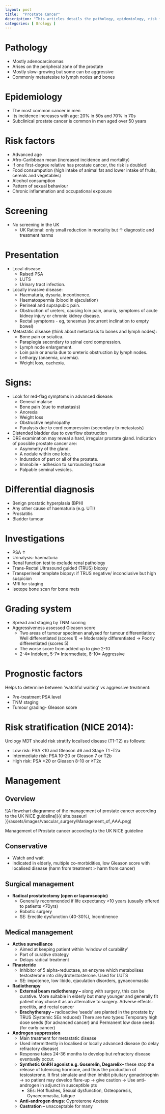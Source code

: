 ```yaml
---
layout: post
title:  "Prostate Cancer"
description: "This articles details the pathology, epidemiology, risk factors, presentation, signs, differential diagnosis, investigations, grading system (TNM scoring and Gleason score) and the management of prostate cancer"
categories: [ Urology ]
---
```


# Pathology
- Mostly adenocarcinomas
- Arises on the peripheral zone of the prostate
- Mostly slow-growing but some can be aggressive
- Commonly metastesise to lymph nodes and bones

# Epidemiology
- The most common cancer in men
- Its incidence increases with age: 20% in 50s and 70% in 70s
- Subclinical prostate cancer is common in men aged over 50 years

# Risk factors
- Advanced age
- Afro-Caribbean mean (increased incidence and mortality)
- If one first-degree relative has prostate cancer, the risk is doubled
- Food consumpution (high intake of animal fat and lower intake of fruits, cereals and vegetables)
- Alcohol consumption
- Pattern of sexual behaviour
- Chronic inflammation and occupational exposure

# Screening
- No screening in the UK
    - UK Rational: only small reduction in mortality but ↑ diagnostic and treatment harms

# Presentation
- Local disease:
    - Raised PSA
    - LUTS
    - Urinary tract infection.
- Locally invasive disease:
    - Haematuria, dysuria, incontinence.
    - Haematospermia (blood in ejaculation)
    - Perineal and suprapubic pain.
    - Obstruction of ureters, causing loin pain, anuria, symptoms of acute kidney injury or chronic kidney disease.
    - Rectal symptoms - eg, tenesmus (recurrent inclination to empty bowel)
- Metastatic disease (think about metastasis to bones and lymph nodes):
    - Bone pain or sciatica.
    - Paraplegia secondary to spinal cord compression.
    - Lymph node enlargement.
    - Loin pain or anuria due to ureteric obstruction by lymph nodes.
    - Lethargy (anaemia, uraemia).
    - Weight loss, cachexia.

# Signs:
- Look for red-flag symptoms in advanced disease:
    - General malaise
    - Bone pain (due to metastasis)
    - Anorexia
    - Weight loss
    - Obstructive nephropathy
    - Paralysis due to cord compression (secondary to metastasis)
- Distended bladder due to overflow obstruction
- DRE examination may reveal a hard, irregular prostate gland. Indication of possible prostate cancer are:
    - Asymmetry of the gland.
    - A nodule within one lobe.
    - Induration of part or all of the prostate.
    - Immobile - adhesion to surrounding tissue
    - Palpable seminal vesicles.

# Differential diagnosis
- Benign prostatic hyperplasia (BPH)
- Any other cause of haematuria (e.g. UTI)
- Prostatitis
- Bladder tumour

# Investigations
- PSA ↑
- Urinalysis: haematuria
- Renal function test to exclude renal pathology
- Trans-Rectal Ultrasound guided (TRUS) biopsy
- Transperineal template biopsy: if TRUS negative/  inconclusive but high suspicion
- MRI for staging
- Isotope bone scan for bone mets

# Grading system
- Spread and staging by TNM scoring
- Aggressiveness assessed Gleason score
    - Two areas of tumour specimen analysed for tumour differentiation: Well differentiated (scores 1) → Moderately differentiated → Poorly differentiated (scores 5)
    - The worse score from added up to give 2-10
    - 2-4= Indolent, 5-7= Intermediate, 8-10= Aggressive

# Prognostic factors
Helps to determine between ‘watchful waiting’ vs aggressive treatment: 
- Pre-treatment PSA level
- TNM staging
- Tumour grading- Gleason score

# **Risk stratification (NICE 2014):**
Urology MDT should risk stratify localised disease (T1-T2) as follows:
- Low risk: PSA <10 and Gleason ≤6 and Stage T1 -T2a
- Intermediate risk: PSA 10-20 or Gleason 7 or T2b
- High risk: PSA >20 or Gleason 8-10 or ≥T2c

# Management
## Overview
![A flowchart diagramme of the management of prostate cancer according to the UK NICE guideline]({{ site.baseurl }}/assets/images/vascular_surgery/Management_of_AAA.png)
<figcaption class="figure-caption text-left">Management of Prostate cancer according to the UK NICE guideline</figcaption>

## Conservative
- Watch and wait
- Indicated in elderly, multiple co-morbidities, low Gleason score with localised disease (harm from treatment > harm from cancer)
## Surgical management
- **Radical prostatectomy (open or laparoscopic)**
    - Generally recommended if life expectancy >10 years (usually offered to patients <70yrs)
    - Robotic surgery
    - SE: Erectile dysfunction (40-30%), Incontinence
## Medical management
- **Active surveillance**
    - Aimed at keeping patient within 'window of curability'
    - Part of curative strategy
    - Delays radical treatment
- **Finasteride**
    - Inhibitor of 5 alpha-reductase, an enzyme which metabolises testosterone into dihydrotestosterone. Used for LUTS
    - SE: impotence, low libido, ejaculation disorders, gynaecomastia
- **Radiotherapy**
    - **External beam radiotherapy –** along with surgery, this can be curative. More suitable in elderly but many younger and generally fit patient may chose it as an alternative to surgery. Adverse effects: proctitis, and rectal cancer
    - **Brachytherapy –** radioactive ‘seeds’ are planted in the prostate by TRUS (Systemic SEs reduced) There are two types: Temporary high dose seeds (for advanced cancer) and Permanent low dose seeds (for early cancer)
- **Androgen suppression**
    - Main treatment for metastatic disease
    - Used intermittently in localised or locally advanced disease (to delay refractory disease)
    - Response takes 24-36 months to develop but refractory disease eventually occur.
    - **Synthetic GnRH agonist e.g. Goserelin, Degarelix–** these stop the release of lutenising hormone, and thus the production of testosterone. It first simulate and then inhibit pituitary gonadotrophin → so patient may develop flare-up → give caution → Use anti-androgen in adjunct in susceptible pts
        - SEs: Hot flushes, Sexual dysfunction, Osteoporesis, Gynaecomastia, fatigue
    - **Anti-androgen drugs**: Cyproterone Acetate
    - **Castration –** unacceptable for many
